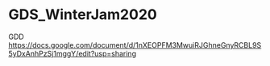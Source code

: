 # GDS_WinterJam2020
GDD
https://docs.google.com/document/d/1nXEOPFM3MwuiRJGhneGnyRCBL9S5yDxAnhPzSj1mggY/edit?usp=sharing
